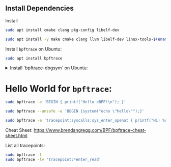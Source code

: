 ## Install Dependencies

Install 

```sh
sudo apt install cmake clang pkg-config libelf-dev
```

```sh
sudo apt install -y make cmake clang llvm libelf-dev linux-tools-$(uname -r)
```

Install `bpftrace` on Ubuntu:

```sh
sudo apt install bpftrace
```


<details>
<summary>Install `bpftrace-dbgsym` on Ubuntu:</summary>

Add debug symbol packages:

https://wiki.ubuntu.com/Debug%20Symbol%20Packages

```sh
echo "deb http://ddebs.ubuntu.com $(lsb_release -cs) main restricted universe multiverse
deb http://ddebs.ubuntu.com $(lsb_release -cs)-updates main restricted universe multiverse
deb http://ddebs.ubuntu.com $(lsb_release -cs)-proposed main restricted universe multiverse" | \
sudo tee -a /etc/apt/sources.list.d/ddebs.list

sudo apt install ubuntu-dbgsym-keyring

sudo apt-key adv --keyserver keyserver.ubuntu.com --recv-keys F2EDC64DC5AEE1F6B9C621F0C8CAB6595FDFF622

sudo apt-get update

sudo apt install bpftrace-dbgsym
```
</details>

# Hello World for `bpftrace`: 

```sh
sudo bpftrace -e 'BEGIN { printf("Hello eBPF!\n"); }'
```

```sh
sudo bpftrace --unsafe -e 'BEGIN {system("echo \"hello\"");}'
```

```sh
sudo bpftrace -e 'tracepoint:syscalls:sys_enter_openat { printf("Hi! %s %s\n", comm, str(args->filename)) }'
```


Cheat Sheet: https://www.brendangregg.com/BPF/bpftrace-cheat-sheet.html

List all tracepoints: 

```sh
sudo bpftrace -l
sudo bpftrace -lv 'tracepoint:*enter_read' 
```
